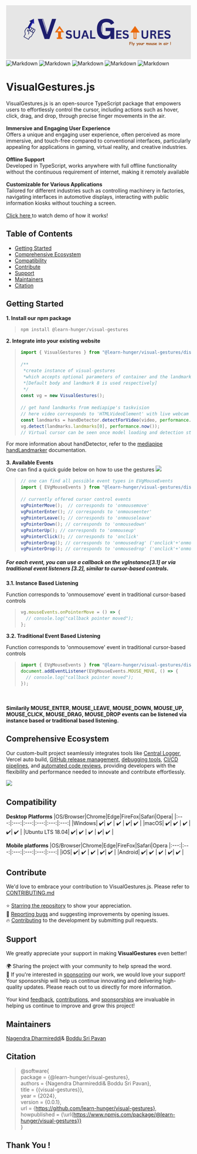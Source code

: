 ![plot](./src/assets/Banner.png)
![Markdown](https://img.shields.io/npm/v/@learn-hunger/visual-gestures)
![Markdown](https://img.shields.io/github/v/release/learn-hunger/visual-gestures)
![Markdown](https://img.shields.io/github/downloads/learn-hunger/visual-gestures/latest/total)
![Markdown](https://img.shields.io/badge/build-passing-brightgreen)
![Markdown](https://img.shields.io/badge/License-MIT-blue.svg)

# VisualGestures.js

VisualGestures.js is an open-source TypeScript package that empowers users to effortlessly control the cursor, including actions such as hover, click, drag, and drop, through precise finger movements in the air.
<br><br>
**Immersive and Engaging User Experience** <br>
Offers a unique and engaging user experience, often perceived as more immersive, and touch-free compared to conventional interfaces, particularly appealing for applications in gaming, virtual reality, and creative industries.
<br><br>
**Offline Support** <br>
Developed in TypeScript, works anywhere with full offline functionality without the continuous requirement of internet, making it remotely available
<br><br>
**Customizable for Various Applications** <br>
Tailored for different industries such as controlling machinery in factories, navigating interfaces in automotive displays, interacting with public information kiosks without touching a screen.
<br><br>
<a href="https://github.com/user-attachments/assets/a24cc183-36cd-42a9-9910-b8405c45327f"> Click here </a> to watch demo of how it works!
<br>

## Table of Contents</h2>

- [Getting Started](#getting-started)
- [Comprehensive Ecosystem](#comprehensive-ecosystem)
- [Compatibility](#compatibility)
- [Contribute](#contribute)
- [Support](#support)
- [Maintainers](#maintainers)
- [Citation](#citation)

## Getting Started

**1. Install our npm package**

>  ```javascript
>  npm install @learn-hunger/visual-gestures
>  ```

**2. Integrate into your existing website**

>  ```javascript
>  import { VisualGestures } from "@learn-hunger/visual-gestures/dist/";
>
>  /**
>   *create instance of visual-gestures
>   *which accepts optional parameters of container and the landmark to be used as pointer
>   *[Default body and landmark 8 is used respectively]
>   */
>  const vg = new VisualGestures();
>
>  // get hand landmarks from mediapipe's taskvision
>  // here video corresponds to 'HTMLVideoElement' with live webcam stream
>  const landmarks = handDetector.detectForVideo(video, performance.now());
>  vg.detect(landmarks.landmarks[0], performance.now());
>  // Virtual cursor can be seen once model loading and detection started successfully
>  ```

For more information about handDetector, refer to the <a href="https://www.npmjs.com/package/@mediapipe/tasks-vision">mediapipe handLandmarker</a> documentation.<br/><br/>
**3. Available Events** <br/>
One can find a quick guide below on how to use the gestures
<img src="https://drive.google.com/uc?export=view&id=1cC-AqEBq_Y7VOgGUpTmN39lX3pHpcPBv"/><br/>
>  ```javascript
>  // one can find all possible event types in EVgMouseEvents
>  import { EVgMouseEvents } from "@learn-hunger/visual-gestures/dist/app/utilities/vg-constants";
>
>  // currently offered cursor control events
>  vgPointerMove();  // corresponds to 'onmousemove'
>  vgPointerEnter(); // corresponds to 'onmouseenter'
>  vgPointerLeave(); // corresponds to 'onmouseleave'
>  vgPointerDown(); // corresponds to 'onmousedown'
>  vgPointerUp(); // corresponds to 'onmouseup'
>  vgPointerClick(); // corresponds to 'onclick'
>  vgPointerDrag(); // corresponds to 'onmousedrag' ('onclick'+'onmousemove')
>  vgPointerDrop(); // corresponds to 'onmousedrop' ('onclick'+'onmousemove'+'onmouseup')
>  ```

##### For each event, you can use a callback on the vgInstance[3.1] or via traditional event listeners [3.2], similar to cursor-based controls.

**3.1. Instance Based Listening** <br>

Function corresponds to 'onmousemove' event in traditional cursor-based controls

>  ```javascript
>  vg.mouseEvents.onPointerMove = () => {
>    // console.log("callback pointer moved");
>  };
>  ```

**3.2. Traditional Event Based Listening** <br>

Function corresponds to 'onmousemove' event in traditional cursor-based controls

>  ```javascript
>  import { EVgMouseEvents } from "@learn-hunger/visual-gestures/dist/app/utilities/vg-constants";
>  document.addEventListener(EVgMouseEvents.MOUSE_MOVE, () => {
>    // console.log("callback pointer moved");
>  });
>  ```
<br/>

#### Similarily MOUSE_ENTER, MOUSE_LEAVE, MOUSE_DOWN, MOUSE_UP, MOUSE_CLICK, MOUSE_DRAG, MOUSE_DROP events can be listened via instance based or traditional based listening.

## Comprehensive Ecosystem

Our custom-built project seamlessly integrates tools like [Central Logger](https://analytics.google.com/analytics/web/#/p458601436/reports/reportinghub?params=_u..nav%3Dmaui),
Vercel auto build, [GitHub release management](https://github.com/learn-hunger/visual-gestures/releases), 
[debugging tools](https://visual-gestures.vercel.app/#debug), 
[CI/CD pipelines](https://drive.google.com/file/d/1Yd7y5yqpNi6e2v3zJWHMRDf_dzPzTCIo/view?usp=sharing), and 
[automated code reviews](https://drive.google.com/file/d/1gsiI8DUTc3D_zSQNSCXAayqNUmVfnug7/view?usp=sharing),
providing developers with the flexibility and performance needed to innovate and contribute effortlessly.

<img src="https://drive.google.com/uc?export=view&id=1FC_riMhdfaF182kOoCNPsJ3foCh-Ijxn"/><br/>
## Compatibility

**Desktop Platforms**
|OS/Browser|Chrome|Edge|FireFox|Safari|Opera|
|:---:|:---:|:---:|:---:|:---:|:---:|
|Windows| ✔️| ✔️ | ✔️ | ✔️| ✔️ |
|macOS| ✔️| ✔️ | ✔️ | ✔️| ✔️ | 
|Ubuntu LTS 18.04| ✔️| ✔️ | ✔️ | ✔️| ✔️ |

**Mobile platforms**
|OS/Browser|Chrome|Edge|FireFox|Safari|Opera
|:---:|:---:|:---:|:---:|:---:|:---:|
|iOS| ✔️| ✔️ | ✔️ | ✔️| ✔️ |
|Android| ✔️| ✔️ | ✔️ | ✔️| ✔️ |

## Contribute

We'd love to embrace your contribution to VisualGestures.js. Please refer to <a href="https://github.com/learn-hunger/visual-gesture-events/blob/main/CONTRIBUTING.md">CONTRIBUTING.md</a>
<br><br>
⭐ [Starring the repository](https://github.com/learn-hunger/visual-gesture-events) to show your appreciation. <br>
🐛 [Reporting bugs](https://github.com/learn-hunger/visual-gesture-events/issues) and suggesting improvements by opening issues. <br>
🔥 [Contributing](https://github.com/learn-hunger/visual-gesture-events/blob/main/CONTRIBUTING.md) to the development by submitting pull requests. <br>

## Support

We greatly appreciate your support in making <b>VisualGestures</b> even better!
<br> <br>
🌍 Sharing the project with your community to help spread the word. <br>
💼 If you're interested in [sponsoring](https://github.com/sponsors/learn-hunger) our work, we would love your support! Your sponsorship will help us continue innovating and delivering high-quality updates. Please reach out to us directly for more information. <br><br>
Your kind [feedback](https://github.com/learn-hunger/visual-gesture-events/issues), [contributions](https://github.com/learn-hunger/visual-gesture-events/blob/main/CONTRIBUTING.md), and [sponsorships](https://github.com/sponsors/learn-hunger) are invaluable in helping us continue to improve and grow this project!

## Maintainers

<a href="https://www.linkedin.com/in/nagendra-dharmireddi-27a4651b1/">Nagendra Dharmireddi</a>& <a href= "https://www.linkedin.com/in/boddusripavan/"> Boddu Sri Pavan </a>

## Citation

> @software{ <br/>
> package = {@learn-hunger/visual-gestures}, <br/>
> authors = {Nagendra Dharmireddi& Boddu Sri Pavan}, <br/>
> title = {{visual-gestures}}, <br/>
> year = {2024}, <br/>
> version = {0.0.1}, <br/>
> url = {https://github.com/learn-hunger/visual-gestures}, <br/>
> howpublished = {\url{https://www.npmjs.com/package/@learn-hunger/visual-gestures}} <br/>
> }

## Thank You !
